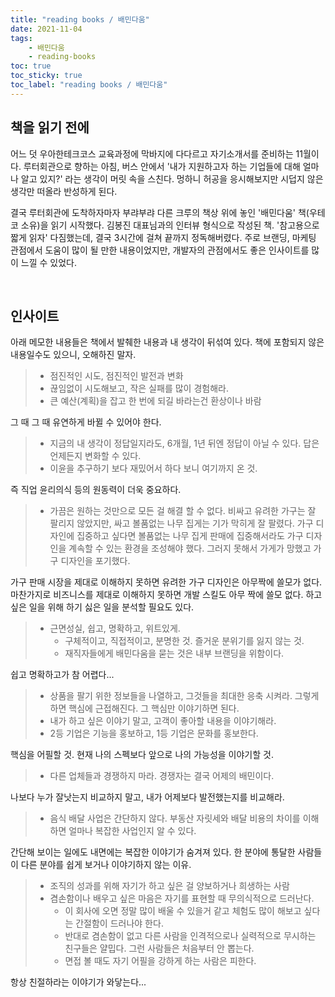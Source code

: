 ```yaml
---
title: "reading books / 배민다움"
date: 2021-11-04
tags:
    - 배민다움
    - reading-books
toc: true
toc_sticky: true 
toc_label: "reading books / 배민다움"
---
```


## 책을 읽기 전에
어느 덧 우아한테크코스 교육과정에 막바지에 다다르고 자기소개서를 준비하는 11월이다.
루터회관으로 향하는 아침, 버스 안에서 '내가 지원하고자 하는 기업들에 대해 얼마나 알고 있지?' 라는 생각이 머릿 속을 스친다. 멍하니 허공을 응시해보지만 시덥지 않은 생각만 떠올라 반성하게 된다.

결국 루터회관에 도착하자마자 부랴부랴 다른 크루의 책상 위에 놓인 '배민다움' 책(우테코 소유)을 읽기 시작했다. 김봉진 대표님과의 인터뷰 형식으로 작성된 책. 
'참고용으로 짧게 읽자' 다짐했는데, 결국 3시간에 걸쳐 끝까지 정독해버렸다.
주로 브랜딩, 마케팅 관점에서 도움이 많이 될 만한 내용이었지만, 
개발자의 관점에서도 좋은 인사이트를 많이 느낄 수 있었다.

<br>

## 인사이트
아래 메모한 내용들은 책에서 발췌한 내용과 내 생각이 뒤섞여 있다. 
책에 포함되지 않은 내용일수도 있으니, 오해하진 말자.

> - 점진적인 시도, 점진적인 발전과 변화
> - 끊임없이 시도해보고, 작은 실패를 많이 경험해라.
> - 큰 예산(계획)을 잡고 한 번에 되길 바라는건 환상이나 바람

그 때 그 때 유연하게 바뀔 수 있어야 한다.

> - 지금의 내 생각이 정답일지라도, 6개월, 1년 뒤엔 정답이 아닐 수 있다. 답은 언제든지 변화할 수 있다.
> - 이윤을 추구하기 보다 재밌어서 하다 보니 여기까지 온 것. 

즉 직업 윤리의식 등의 원동력이 더욱 중요하다.

> - 가끔은 원하는 것만으로 모든 걸 해결 할 수 없다. 비싸고 유려한 가구는 잘 팔리지 않았지만, 싸고 볼품없는 나무 집게는 기가 막히게 잘 팔렸다. 가구 디자인에 집중하고 싶다면 볼품없는 나무 집게 판매에 집중해서라도 가구 디자인을 계속할 수 있는 환경을 조성해야 했다. 그러지 못해서 가게가 망했고 가구 디자인을 포기했다.

가구 판매 시장을 제대로 이해하지 못하면 유려한 가구 디자인은 아무짝에 쓸모가 없다. 마찬가지로 비즈니스를 제대로 이해하지 못하면 개발 스킬도 아무 짝에 쓸모 없다.
하고 싶은 일을 위해 하기 싫은 일을 분석할 필요도 있다.

> - 근면성실, 쉽고, 명확하고, 위트있게.
>    - 구체적이고, 직접적이고, 분명한 것. 즐거운 분위기를 잃지 않는 것. 
>    - 재직자들에게 배민다움을 묻는 것은 내부 브랜딩을 위함이다.

쉽고 명확하고가 참 어렵다...

> - 상품을 팔기 위한 정보들을 나열하고, 그것들을 최대한 응축 시켜라. 그렇게 하면 핵심에 근접해진다. 그 핵심만 이야기하면 된다.
> - 내가 하고 싶은 이야기 말고, 고객이 좋아할 내용을 이야기해라.
> - 2등 기업은 기능을 홍보하고, 1등 기업은 문화를 홍보한다.

핵심을 어필할 것. 현재 나의 스펙보다 앞으로 나의 가능성을 이야기할 것.

> - 다른 업체들과 경쟁하지 마라. 경쟁자는 결국 어제의 배민이다.

나보다 누가 잘낫는지 비교하지 말고, 내가 어제보다 발전했는지를 비교해라.

> - 음식 배달 사업은 간단하지 않다. 부동산 자릿세와 배달 비용의 차이를 이해하면 얼마나 복잡한 사업인지 알 수 있다.

간단해 보이는 일에도 내면에는 복잡한 이야기가 숨겨져 있다. 한 분야에 통달한 사람들이 다른 분야를 쉽게 보거나 이야기하지 않는 이유.

> - 조직의 성과를 위해 자기가 하고 싶은 걸 양보하거나 희생하는 사람
> - 겸손함이나 배우고 싶은 마음은 자기를 표현할 때 무의식적으로 드러난다.
>     - 이 회사에 오면 정말 많이 배울 수 있을거 같고 체험도 많이 해보고 싶다는 간절함이 드러나야 한다.
>     - 반대로 겸손함이 없고 다른 사람을 인격적으로나 실력적으로 무시하는 친구들은 얄밉다. 그런 사람들은 처음부터 안 뽑는다. 
>     - 면접 볼 때도 자기 어필을 강하게 하는 사람은 피한다.

항상 친절하라는 이야기가 와닿는다...
